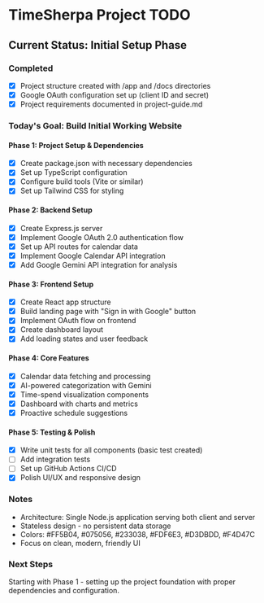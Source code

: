# TimeSherpa Project TODO

## Current Status: Initial Setup Phase

### Completed
- [x] Project structure created with /app and /docs directories
- [x] Google OAuth configuration set up (client ID and secret)
- [x] Project requirements documented in project-guide.md

### Today's Goal: Build Initial Working Website

#### Phase 1: Project Setup & Dependencies
- [x] Create package.json with necessary dependencies
- [x] Set up TypeScript configuration
- [x] Configure build tools (Vite or similar)
- [x] Set up Tailwind CSS for styling

#### Phase 2: Backend Setup
- [x] Create Express.js server
- [x] Implement Google OAuth 2.0 authentication flow
- [x] Set up API routes for calendar data
- [x] Implement Google Calendar API integration
- [x] Add Google Gemini API integration for analysis

#### Phase 3: Frontend Setup
- [x] Create React app structure
- [x] Build landing page with "Sign in with Google" button
- [x] Implement OAuth flow on frontend
- [x] Create dashboard layout
- [x] Add loading states and user feedback

#### Phase 4: Core Features
- [x] Calendar data fetching and processing
- [x] AI-powered categorization with Gemini
- [x] Time-spend visualization components
- [x] Dashboard with charts and metrics
- [x] Proactive schedule suggestions

#### Phase 5: Testing & Polish
- [x] Write unit tests for all components (basic test created)
- [ ] Add integration tests
- [ ] Set up GitHub Actions CI/CD
- [x] Polish UI/UX and responsive design

### Notes
- Architecture: Single Node.js application serving both client and server
- Stateless design - no persistent data storage
- Colors: #FF5B04, #075056, #233038, #FDF6E3, #D3DBDD, #F4D47C
- Focus on clean, modern, friendly UI

### Next Steps
Starting with Phase 1 - setting up the project foundation with proper dependencies and configuration.
